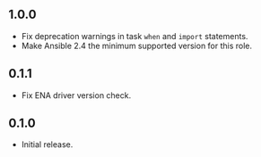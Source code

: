 ## 1.0.0

- Fix deprecation warnings in task `when` and `import` statements.
- Make Ansible 2.4 the minimum supported version for this role.

## 0.1.1

- Fix ENA driver version check.

## 0.1.0

- Initial release.